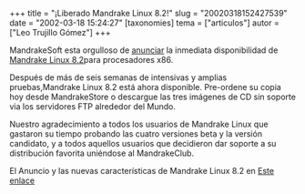 +++
title = "¡Liberado Mandrake Linux 8.2!"
slug = "20020318152427539"
date = "2002-03-18 15:24:27"
[taxonomies]
tema = ["articulos"]
autor = ["Leo Trujillo Gómez"]
+++

MandrakeSoft esta orgulloso de
[anunciar](http://www.linux-mandrake.com/en/82announce.php) la inmediata
disponibilidad de [Mandrake Linux
8.2](http://www.linux-mandrake.com/en/82.php)para procesadores x86.

Después de más de seis semanas de intensivas y amplias pruebas,Mandrake
Linux 8.2 está ahora disponible. Pre-ordene su copia hoy desde
MandrakeStore o descargue las tres imágenes de CD sin soporte via los
servidores FTP alrededor del Mundo.

Nuestro agradecimiento a todos los usuarios de Mandrake Linux que
gastaron su tiempo probando las cuatro versiones beta y la versión
candidato, y a todos aquellos usuarios que decidieron dar soporte a su
distribución favorita uniéndose al MandrakeClub.

El Anuncio y las nuevas características de Mandrake Linux 8.2 en [Este
enlace](http://www.mandrakeforum.com/article.php?sid=2004&lang=es)

